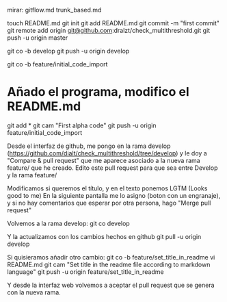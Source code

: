 mirar:
gitflow.md
trunk_based.md


touch README.md
git init
git add README.md
git commit -m "first commit"
git remote add origin git@github.com:dralzt/check_multithreshold.git
git push -u origin master

git co -b develop
git push -u origin develop

git co -b feature/initial_code_import

# Añado el programa, modifico el README.md #
git add *
git cam "First alpha code"
git push -u origin feature/initial_code_import

Desde el interfaz de github, me pongo en la rama develop (https://github.com/dialt/check_multithreshold/tree/develop) y le doy a "Compare & pull request" que me aparece asociado a la nueva rama feature/ que he creado.
Edito este pull request para que sea entre Develop y la rama feature/

Modificamos si queremos el título, y en el texto ponemos LGTM (Looks good to me)
En la siguiente pantalla me lo asigno (boton con un engranaje), y si no hay comentarios que esperar por otra persona, hago "Merge pull request"

Volvemos a la rama develop:
git co develop

Y la actualizamos con los cambios hechos en github
git pull -u origin develop

Si quisieramos añadir otro cambio:
git co -b feature/set_title_in_readme
vi README.md
git cam "Set title in the readme file according to markdown language"
git push -u origin feature/set_title_in_readme

Y desde la interfaz web volvemos a aceptar el pull request que se genera con la nueva rama.

